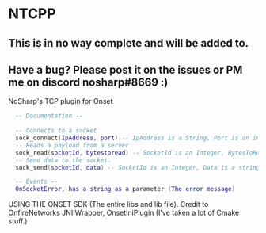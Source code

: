 # NTCPP
## This is in no way complete and will be added to.
## Have a bug? Please post it on the issues or PM me on discord nosharp#8669 :)

NoSharp's TCP plugin for Onset



```lua
  -- Documentation --
  
  -- Connects to a socket
  sock_connect(IpAddress, port) -- IpAddress is a String, Port is an integer. Returns an integer (aka the socket id).
  -- Reads a payload from a server
  sock_read(socketId, bytestoread) -- SocketId is an Integer, BytesToRead is an integer, returns string.
  -- Send data to the socket.
  sock_send(socketId, data) -- SocketId is an Integer, Data is a string. Returns nothing.

  -- Events --
  OnSocketError, has a string as a parameter (The error message)
```


USING THE ONSET SDK (The entire libs and lib file). 
Credit to OnfireNetworks JNI Wrapper, OnsetIniPlugin (I've taken a lot of Cmake stuff.)
